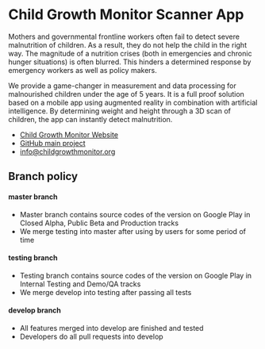 # Child Growth Monitor Scanner App
Mothers and governmental frontline workers often fail to detect severe malnutrition of children. As a result, they do not help the child in the right way. The magnitude of a nutrition crises (both in emergencies and chronic hunger situations) is often blurred. This hinders a determined response by emergency workers as well as policy makers.

We provide a game-changer in measurement and data processing for malnourished children under the age of 5 years. It is a full proof solution based on a mobile app using augmented reality in combination with artificial intelligence. By determining weight and height through a 3D scan of children, the app can instantly detect malnutrition.

- [Child Growth Monitor Website](https://childgrowthmonitor.org)
- [GitHub main project](https://github.com/Welthungerhilfe/ChildGrowthMonitor/)
- info@childgrowthmonitor.org

## Branch policy

#### master branch
- Master branch contains source codes of the version on Google Play in Closed Alpha, Public Beta and Production tracks
- We merge testing into master after using by users for some period of time

#### testing branch
- Testing branch contains source codes of the version on Google Play in Internal Testing and Demo/QA tracks
- We merge develop into testing after passing all tests

#### develop branch
- All features merged into develop are finished and tested
- Developers do all pull requests into develop
